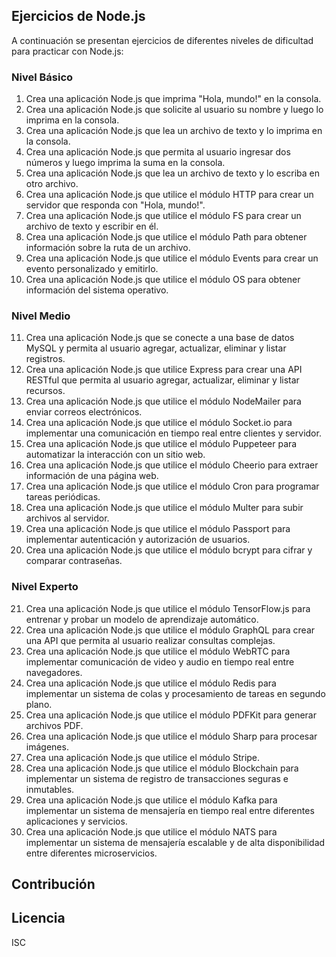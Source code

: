 ## Ejercicios de Node.js

A continuación se presentan ejercicios de diferentes niveles de dificultad para practicar con Node.js:

### Nivel Básico

1. Crea una aplicación Node.js que imprima "Hola, mundo!" en la consola.
2. Crea una aplicación Node.js que solicite al usuario su nombre y luego lo imprima en la consola.
3. Crea una aplicación Node.js que lea un archivo de texto y lo imprima en la consola.
4. Crea una aplicación Node.js que permita al usuario ingresar dos números y luego imprima la suma en la consola.
5. Crea una aplicación Node.js que lea un archivo de texto y lo escriba en otro archivo.
6. Crea una aplicación Node.js que utilice el módulo HTTP para crear un servidor que responda con "Hola, mundo!".
7. Crea una aplicación Node.js que utilice el módulo FS para crear un archivo de texto y escribir en él.
8. Crea una aplicación Node.js que utilice el módulo Path para obtener información sobre la ruta de un archivo.
9. Crea una aplicación Node.js que utilice el módulo Events para crear un evento personalizado y emitirlo.
10. Crea una aplicación Node.js que utilice el módulo OS para obtener información del sistema operativo.

### Nivel Medio

11. Crea una aplicación Node.js que se conecte a una base de datos MySQL y permita al usuario agregar, actualizar, eliminar y listar registros.
12. Crea una aplicación Node.js que utilice Express para crear una API RESTful que permita al usuario agregar, actualizar, eliminar y listar recursos.
13. Crea una aplicación Node.js que utilice el módulo NodeMailer para enviar correos electrónicos.
14. Crea una aplicación Node.js que utilice el módulo Socket.io para implementar una comunicación en tiempo real entre clientes y servidor.
15. Crea una aplicación Node.js que utilice el módulo Puppeteer para automatizar la interacción con un sitio web.
16. Crea una aplicación Node.js que utilice el módulo Cheerio para extraer información de una página web.
17. Crea una aplicación Node.js que utilice el módulo Cron para programar tareas periódicas.
18. Crea una aplicación Node.js que utilice el módulo Multer para subir archivos al servidor.
19. Crea una aplicación Node.js que utilice el módulo Passport para implementar autenticación y autorización de usuarios.
20. Crea una aplicación Node.js que utilice el módulo bcrypt para cifrar y comparar contraseñas.

### Nivel Experto
21. Crea una aplicación Node.js que utilice el módulo TensorFlow.js para entrenar y probar un modelo de aprendizaje automático.
22. Crea una aplicación Node.js que utilice el módulo GraphQL para crear una API que permita al usuario realizar consultas complejas.
23. Crea una aplicación Node.js que utilice el módulo WebRTC para implementar comunicación de video y audio en tiempo real entre navegadores.
24. Crea una aplicación Node.js que utilice el módulo Redis para implementar un sistema de colas y procesamiento de tareas en segundo plano.
25. Crea una aplicación Node.js que utilice el módulo PDFKit para generar archivos PDF.
26. Crea una aplicación Node.js que utilice el módulo Sharp para procesar imágenes.
27. Crea una aplicación Node.js que utilice el módulo Stripe.
28. Crea una aplicación Node.js que utilice el módulo Blockchain para implementar un sistema de registro de transacciones seguras e inmutables.
29. Crea una aplicación Node.js que utilice el módulo Kafka para implementar un sistema de mensajería en tiempo real entre diferentes aplicaciones y servicios.
30. Crea una aplicación Node.js que utilice el módulo NATS para implementar un sistema de mensajería escalable y de alta disponibilidad entre diferentes microservicios.

## Contribución

## Licencia

ISC